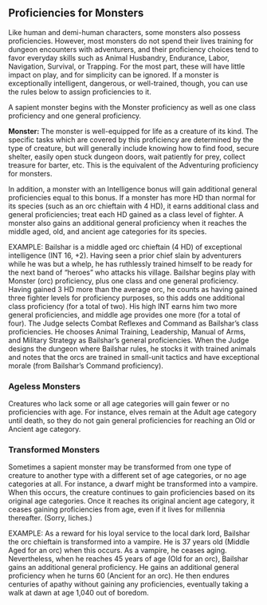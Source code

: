 ## Proficiencies for Monsters

Like human and demi-human characters, some monsters also possess proficiencies. However, most monsters do not spend their lives training for dungeon encounters with adventurers, and their proficiency choices tend to favor everyday skills such as Animal Husbandry, Endurance, Labor, Navigation, Survival, or Trapping. For the most part, these will have little impact on play, and for simplicity can be ignored. If a monster is exceptionally intelligent, dangerous, or well-trained, though, you can use the rules below to assign proficiencies to it.

A sapient monster begins with the Monster proficiency as well as one class proficiency and one general proficiency.

**Monster:** The monster is well-equipped for life as a creature of its kind. The specific tasks which are covered by this proficiency are determined by the type of creature, but will generally include knowing how to find food, secure shelter, easily open stuck dungeon doors, wait patiently for prey, collect treasure for barter, etc. This is the equivalent of the Adventuring proficiency for monsters.

In addition, a monster with an Intelligence bonus will gain additional general proficiencies equal to this bonus. If a monster has more HD than normal for its species (such as an orc chieftain with 4 HD), it earns additional class and general proficiencies; treat each HD gained as a class level of fighter. A monster also gains an additional general proficiency when it reaches the middle aged, old, and ancient age categories for its species.

EXAMPLE: Bailshar is a middle aged orc chieftain (4 HD) of exceptional intelligence (INT 16, +2). Having seen a prior chief slain by adventurers while he was but a whelp, he has ruthlessly trained himself to be ready for the next band of “heroes” who attacks his village. Bailshar begins play with Monster (orc) proficiency, plus one class and one general proficiency. Having gained 3 HD more than the average orc, he counts as having gained three fighter levels for proficiency purposes, so this adds one additional class proficiency (for a total of two). His high INT earns him two more general proficiencies, and middle age provides one more (for a total of four). The Judge selects Combat Reflexes and Command as Bailshar’s class proficiencies. He chooses Animal Training, Leadership, Manual of Arms, and Military Strategy as Bailshar’s general proficiencies. When the Judge designs the dungeon where Bailshar rules, he stocks it with trained animals and notes that the orcs are trained in small-unit tactics and have exceptional morale (from Bailshar’s Command proficiency).

### Ageless Monsters

Creatures who lack some or all age categories will gain fewer or no proficiencies with age. For instance, elves remain at the Adult age category until death, so they do not gain general proficiencies for reaching an Old or Ancient age category.

### Transformed Monsters

Sometimes a sapient monster may be transformed from one type of creature to another type with a different set of age categories, or no age categories at all. For instance, a dwarf might be transformed into a vampire. When this occurs, the creature continues to gain proficiencies based on its original age categories. Once it reaches its original ancient age category, it ceases gaining proficiencies from age, even if it lives for millennia thereafter. (Sorry, liches.)

EXAMPLE: As a reward for his loyal service to the local dark lord, Bailshar the orc chieftain is transformed into a vampire. He is 37 years old (Middle Aged for an orc) when this occurs. As a vampire, he ceases aging. Nevertheless, when he reaches 45 years of age (Old for an orc), Bailshar gains an additional general proficiency. He gains an additional general proficiency when he turns 60 (Ancient for an orc). He then endures centuries of apathy without gaining any proficiencies, eventually taking a walk at dawn at age 1,040 out of boredom.
